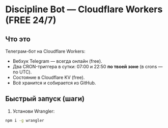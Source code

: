 # Discipline Bot — Cloudflare Workers (FREE 24/7)

## Что это
Телеграм-бот на Cloudflare Workers:
- Вебхук Telegram — всегда онлайн (free).
- Два CRON-триггера в сутки: 07:00 и 22:50 **по твоей зоне** (в crons — по UTC).
- Состояние в Cloudflare KV (free).
- Всё хранится и собирается из GitHub.

## Быстрый запуск (шаги)
1) Установи Wrangler:
```bash
npm i -g wrangler
